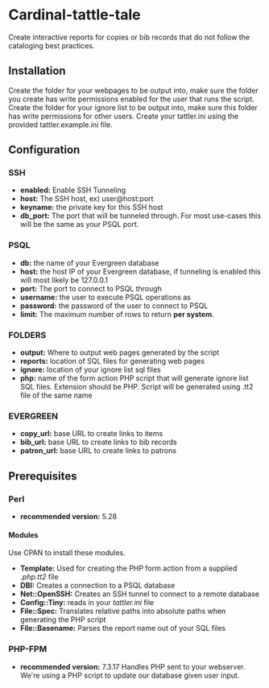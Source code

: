 # Cardinal-tattle-tale
Create interactive reports for copies or bib records that do not follow the cataloging best practices. 

## Installation
Create the folder for your webpages to be output into, make sure the folder you create has write permissions enabled for the user that runs the script.
Create the folder for your ignore list to be output into, make sure this folder has write permissions for other users.
Create your tattler.ini using the provided tattler.example.ini file. 

## Configuration

### SSH
* **enabled:** Enable SSH Tunneling 
* **host:** The SSH host, ex) user@host:port
* **keyname:** the private key for this SSH host
* **db_port:** The port that will be tunneled through. For most use-cases this will be the same as your PSQL port. 

### PSQL
* **db:** the name of your Evergreen database
* **host:** the host IP of your Evergreen database, if tunneling is enabled this will most likely be 127.0.0.1
* **port:** The port to connect to PSQL through
* **username:** the user to execute PSQL operations as
* **password:** the password of the user to connect to PSQL
* **limit:** The maximum number of rows to return **per system**.

### FOLDERS
* **output:** Where to output web pages generated by the script
* **reports:** location of SQL files for generating web pages
* **ignore:** location of your ignore list sql files
* **php:** name of the form action PHP script that will generate ignore list SQL files. Extension should be PHP. Script will be generated using .tt2 file of the same name

### EVERGREEN
* **copy_url:** base URL to create links to items
* **bib_url:** base URL to create links to bib records
* **patron_url:** base URL to create links to patrons

## Prerequisites
### Perl 
* **recommended version:** 5.28
#### Modules
Use CPAN to install these modules.
* **Template:** Used for creating the PHP form action from a supplied *.php.tt2* file
* **DBI:** Creates a connection to a PSQL database
* **Net::OpenSSH:** Creates an SSH tunnel to connect to a remote database
* **Config::Tiny:** reads in your *tattler.ini* file 
* **File::Spec:** Translates relative paths into absolute paths when generating the PHP script
* **File::Basename:** Parses the report name out of your SQL files

### PHP-FPM
* **recommended version:** 7.3.17
Handles PHP sent to your webserver. We're using a PHP script to update our database given user input.



